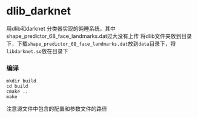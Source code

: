 # dlib_darknet
用dlib和darknet 分类器实现的盹睡系统，其中shape_predictor_68_face_landmarks.dat过大没有上传
将dlib文件夹放到目录下，下载`shape_predictor_68_face_landmarks.dat`放到`data`目录下，将`libdarknet.so`放在目录下
### 编译
```
mkdir build
cd build
cmake ..
make
```
注意源文件中包含的配置和参数文件的路径
